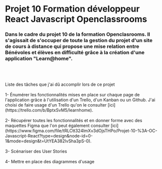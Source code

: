 # Projet 10 Formation développeur React Javascript Openclassrooms
### Dans le cadre du projet 10 de la formation Openclasrooms. Il s'agissait de s'occuper de toute la gestion du projet d'un site de cours à distance qui propose une mise relation entre Bénévoles et élèves en difficulté grâce à la création d'une application "Learn@home".
<br>
<br>
<br>
Liste des tâches que j'ai dû accomplir lors de ce projet<br><br> 
1- Énumérer les fonctionnalités mises en place sur chaque page de l'application grâce à l'utilisation d'un Trello, d'un Kanban ou un Github. J'ai choisi de faire usage d'un Trello qu'on le consulter [ici] (https://trello.com/b/BptxSvM5/learnhome).
<br><br>
2- Récupérer toutes les fonctionnalités et en donner forme avec des maquettes Figma que l'on peut également consulter [ici] (https://www.figma.com/file/tRLCtt324lmXv3dOjsTHPo/Projet-10-%3A-OC-Javascript-React?type=design&node-id=0-1&mode=design&t=UtYEA382lvSha3pS-0).
<br><br>
3- Scénariser des User Stories <br><br>
4- Mettre en place des diagrammes d'usage 
